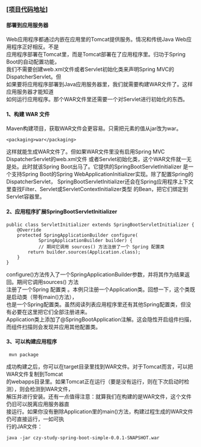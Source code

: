 ### [[项目代码地址]](https://github.com/AndyCZY/czy-study-spring-boot "项目代码地址")
#### 部署到应用服务器

Web应用程序都通过内嵌在应用里的Tomcat提供服务。情况和传统Java Web应用程序正好相反。不是        
应用程序部署在Tomcat里，而是Tomcat部署在了应用程序里。归功于Spring Boot的自动配置功能，     
我们不需要创建web.xml文件或者Servlet初始化类来声明Spring MVC的DispatcherServlet。但      
如果要将应用程序部署到Java应用服务器里，我们就需要构建WAR文件了。这样应用服务器才能知道         
如何运行应用程序。那个WAR文件里还需要一个对Servlet进行初始化的东西。     


#### 1、构建 WAR 文件
Maven构建项目，获取WAR文件会更容易。只需把<packaging>元素的值从jar改为war。
    
    <packaging>war</packaging>

这样就能生成WAR文件了。但如果WAR文件里没有启用Spring MVC DispatcherServlet的web.xml文件
或者Servlet初始化类，这个WAR文件就一无是处。此时就该Spring Boot出马了。它提供的SpringBootServletInitializer
是一个支持Spring Boot的Spring WebApplicationInitializer实现。除了配置Spring的DispatcherServlet， 
SpringBootServletInitializer还会在Spring应用程序上下文里查找Filter、Servlet或ServletContextInitializer类型
的Bean，把它们绑定到Servlet容器里。   

#### 2、应用程序扩展SpringBootServletInitializer

    public class ServletInitializer extends SpringBootServletInitializer {
        @Override
        protected SpringApplicationBuilder configure(
                SpringApplicationBuilder builder) {
                // 期间它调用 sources() 方法注册了一个 Spring 配置类
            return builder.sources(Application.class);
        }
    }
    
configure()方法传入了一个SpringApplicationBuilder参数，并将其作为结果返回。期间它调用sources() 方法        
注册了一个Spring 配置类 。本例只注册一个Application类。回想一下，这个类既是启动类（带有main()方法），     
也是一个Spring配置类。虽然阅读列表应用程序里还有其他Spring配置类，但没有必要在这里把它们全部注册进来。       
Application类上添加了@SpringBootApplication注解。这会隐性开启组件扫描，而组件扫描则会发现并应用其他配置类。                              



#### 3、可以构建应用程序
     mvn package
     
成功构建之后，你可以在target目录里找到WAR文件。对于Tomcat而言，可以把WAR文件复制到Tomcat        
的webapps目录里。如果Tomcat正在运行（要是没有运行，则在下次启动时检测），则会检测到WAR文件，      
解压并进行安装。还有一点值得注意：就算我们在构建的是WAR文件，这个文件仍旧可以脱离应用服务器直        
接运行。如果你没有删除Application里的main()方法，构建过程生成的WAR文件仍可直接运行，一如可执     
行的JAR文件：       

    java -jar czy-study-spring-boot-simple-0.0.1-SNAPSHOT.war